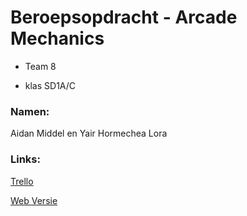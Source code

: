 # Beroepsopdracht - Arcade Mechanics

* Team 8

* klas SD1A/C

### Namen:

Aidan Middel en Yair Hormechea Lora

### Links:

[Trello](https://trello.com/b/g36NWgDr/arcademechanics)

[Web Versie](https://31649.hosts1.ma-cloud.nl/doggo/)
